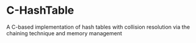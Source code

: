 # C-HashTable

A C-based implementation of hash tables with collision resolution via the chaining technique and memory management
